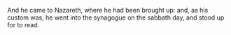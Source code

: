 And he came to Nazareth, where he had been brought up: and, as his custom was, he went into the synagogue on the sabbath day, and stood up for to read.
